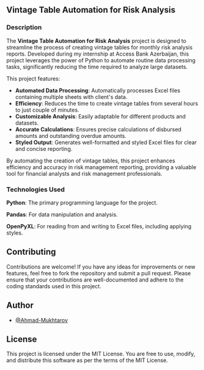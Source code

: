 ## Vintage Table Automation for Risk Analysis

### Description

The **Vintage Table Automation for Risk Analysis** project is designed to streamline the process of creating vintage tables for monthly risk analysis reports. Developed during my internship at Access Bank Azerbaijan, this project leverages the power of Python to automate routine data processing tasks, significantly reducing the time required to analyze large datasets.

This project features:

- **Automated Data Processing**: Automatically processes Excel files containing multiple sheets with client's data.
- **Efficiency**: Reduces the time to create vintage tables from several hours to just couple of minutes.
- **Customizable Analysis**: Easily adaptable for different products and datasets.
- **Accurate Calculations**: Ensures precise calculations of disbursed amounts and outstanding overdue amounts.
- **Styled Output**: Generates well-formatted and styled Excel files for clear and concise reporting.

By automating the creation of vintage tables, this project enhances efficiency and accuracy in risk management reporting, providing a valuable tool for financial analysts and risk management professionals.

### Technologies Used

**Python**: The primary programming language for the project.

**Pandas**: For data manipulation and analysis.

**OpenPyXL**: For reading from and writing to Excel files, including applying styles.
## Contributing

Contributions are welcome! If you have any ideas for improvements or new features, feel free to fork the repository and submit a pull request. Please ensure that your contributions are well-documented and adhere to the coding standards used in this project.
## Author

- [@Ahmad-Mukhtarov](https://www.github.com/Ahmad-Mukhtarov)

## License

This project is licensed under the MIT License. You are free to use, modify, and distribute this software as per the terms of the MIT License.
